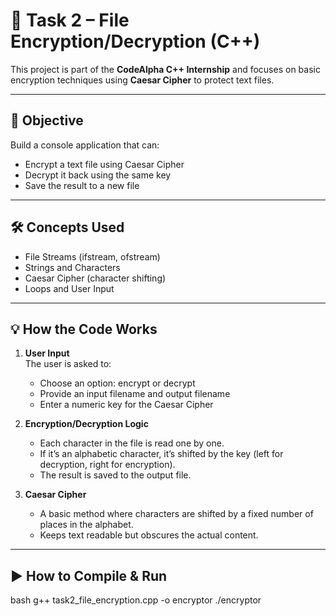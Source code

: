 
# 🔐 Task 2 – File Encryption/Decryption (C++)

This project is part of the **CodeAlpha C++ Internship** and focuses on basic encryption techniques using **Caesar Cipher** to protect text files.

---

## 🎯 Objective

Build a console application that can:
- Encrypt a text file using Caesar Cipher
- Decrypt it back using the same key
- Save the result to a new file

---

## 🛠 Concepts Used

- File Streams (ifstream, ofstream)
- Strings and Characters
- Caesar Cipher (character shifting)
- Loops and User Input

---

## 💡 How the Code Works

1. **User Input**  
   The user is asked to:
   - Choose an option: encrypt or decrypt
   - Provide an input filename and output filename
   - Enter a numeric key for the Caesar Cipher

2. **Encryption/Decryption Logic**  
   - Each character in the file is read one by one.
   - If it’s an alphabetic character, it’s shifted by the key (left for decryption, right for encryption).
   - The result is saved to the output file.

3. **Caesar Cipher**  
   - A basic method where characters are shifted by a fixed number of places in the alphabet.
   - Keeps text readable but obscures the actual content.

---

## ▶ How to Compile & Run

bash
g++ task2_file_encryption.cpp -o encryptor
./encryptor
